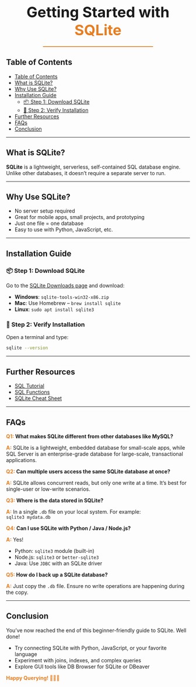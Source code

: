 <h1 style="font-size: 2.5rem; text-align: center; margin-bottom: 0;">
    <span>Getting Started with </span>
    <span style="color:#e67e22;">SQLite</span>
  </h1>

<hr style="border: none; height: 2px; background-color: #e67e22; margin: 20px auto; width: 60%;">

## Table of Contents  
- [Table of Contents](#table-of-contents)
- [What is SQLite?](#what-is-sqlite)
- [Why Use SQLite?](#why-use-sqlite)
- [Installation Guide](#installation-guide)
  - [📦 Step 1: Download SQLite](#-step-1-download-sqlite)
  - [🔽 Step 2: Verify Installation](#-step-2-verify-installation)
- [Further Resources](#further-resources)
- [FAQs](#faqs)
- [Conclusion](#conclusion)

---

## What is SQLite?

**SQLite** is a lightweight, serverless, self-contained SQL database engine. Unlike other databases, it doesn’t require a separate server to run.

---

## Why Use SQLite?

- No server setup required  
- Great for mobile apps, small projects, and prototyping  
- Just one file = one database  
- Easy to use with Python, JavaScript, etc.

---

## Installation Guide

### 📦 Step 1: Download SQLite

Go to the [SQLite Downloads page](https://www.sqlite.org/download.html) and download:

- **Windows**: `sqlite-tools-win32-x86.zip`  
- **Mac**: Use Homebrew – `brew install sqlite`  
- **Linux**: `sudo apt install sqlite3`

### 🔽 Step 2: Verify Installation

Open a terminal and type:  
```bash 
sqlite --version
```

---

## Further Resources

- [SQL Tutorial](https://www.sqltutorial.org/)
- [SQL Functions](https://www.sqltutorial.org/sql-aggregate-functions/)
- [SQLite Cheat Sheet](https://www.sqltutorial.org/sql-cheat-sheet/)

---

## FAQs

<b><span style="color:#e67e22;">Q1:</span>
What makes SQLite different from other databases like MySQL?</b>

**<span style="color:#e67e22;">A:</span>** 
SQLite is a lightweight, embedded database for small-scale apps, while SQL Server is an enterprise-grade database for large-scale, transactional applications.

<b><span style="color:#e67e22;">Q2:</span> Can multiple users access the same SQLite database at once?</b>

**<span style="color:#e67e22;">A:</span>** 
SQLite allows concurrent reads, but only one write at a time. It’s best for single-user or low-write scenarios.

<b><span style="color:#e67e22;">Q3:</span>
Where is the data stored in SQLite?</b>

**<span style="color:#e67e22;">A:</span>** 
In a single `.db` file on your local system. For example:  
`sqlite3 mydata.db`

<b><span style="color:#e67e22;">Q4:</span>
Can I use SQLite with Python / Java / Node.js?</b>  

**<span style="color:#e67e22;">A:</span>** 
Yes!  
- Python: `sqlite3` module (built-in)  
- Node.js: `sqlite3` or `better-sqlite3`  
- Java: Use `JDBC` with an SQLite driver

<b><span style="color:#e67e22;">Q5:</span>
How do I back up a SQLite database?</b>

**<span style="color:#e67e22;">A:</span>** 
Just copy the `.db` file. Ensure no write operations are happening during the copy.

---

## Conclusion

You’ve now reached the end of this beginner-friendly guide to SQLite. Well done!

- Try connecting SQLite with Python, JavaScript, or your favorite language  
- Experiment with joins, indexes, and complex queries  
- Explore GUI tools like DB Browser for SQLite or DBeaver

<b><span style="color:#e67e22;">Happy Querying! 👨🏽‍💻</span></b>

